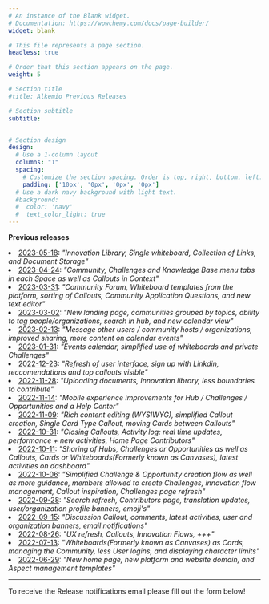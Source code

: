 ```yaml
---
# An instance of the Blank widget.
# Documentation: https://wowchemy.com/docs/page-builder/
widget: blank

# This file represents a page section.
headless: true

# Order that this section appears on the page.
weight: 5

# Section title
#title: Alkemio Previous Releases

# Section subtitle
subtitle: 


# Section design
design:
  # Use a 1-column layout
  columns: "1"
  spacing:
    # Customize the section spacing. Order is top, right, bottom, left.
    padding: ['10px', '0px', '0px', '0px']
  # Use a dark navy background with light text.
  #background:
  #  color: 'navy'
  #  text_color_light: true
---
```

<b>Previous releases</b>

<li><a href="https://alkem-25488729.hs-sites-eu1.com/alkemio-release-2023-05-18" target="_blank">2023-05-18</a>: 
<i>"Innovation Library, Single whiteboard, Collection of Links, and Document Storage"</i> </li>

<li><a href="https://alkem-25488729.hs-sites-eu1.com/alkemio-release-2023-04-24" target="_blank">2023-04-24</a>: 
<i>"Community, Challenges and Knowledge Base menu tabs in each Space as well as Callouts in Context"</i> </li>

<li><a href="https://alkem-25488729.hs-sites-eu1.com/alkemio-release-2023-03-31" target="_blank">2023-03-31</a>: 
<i>"Community Forum, Whiteboard templates from the platform, sorting of Callouts, Community Application Questions, and new text editor"</i> </li>

<li><a href="https://alkem-25488729.hs-sites-eu1.com/alkemio-release-2023-03-02" target="_blank">2023-03-02</a>: 
<i>"New landing page, communities grouped by topics, ability to tag people/organizations, search in hub, and new calendar view"</i> </li>
  
<li><a href="http://alkem-25488729.hs-sites-eu1.com/alkemio-release-2023-02-13" target="_blank">2023-02-13</a>: 
<i>"Message other users / community hosts / organizations, improved sharing, more content on calendar events"</i> </li>

<li><a href="http://alkem-25488729.hs-sites-eu1.com/alkemio-release-2023-01-31" target="_blank">2023-01-31</a>: 
<i>"Events calendar, simplified use of whiteboards and private Challenges"</i> </li>

<li><a href="https://alkem-25488729.hs-sites-eu1.com/alkemio-release-2022-12-23" target="_blank">2022-12-23</a>: 
<i>"Refresh of user interface, sign up with Linkdin, reccomendations and top callouts visible"</i> </li>

<li><a href="https://alkem-25488729.hs-sites-eu1.com/alkemio-release-2022-11-28" target="_blank">2022-11-28</a>: 
<i>"Uploading documents, Innovation library, less boundaries to contribute"</i> </li>

<li><a href="https://alkem-25488729.hs-sites-eu1.com/alkemio-release-2022-11-14" target="_blank">2022-11-14</a>: 
<i>"Mobile experience improvements for Hub / Challenges / Opportunities and a Help Center"</i> </li>

<li><a href="https://alkem-25488729.hs-sites-eu1.com/alkemio-release-2022-11-09" target="_blank">2022-11-09</a>: 
<i>"Rich content editing (WYSIWYG), simplified Callout creation, Single Card Type Callout, moving Cards between Callouts"</i> </li>

<li><a href="https://alkem-25488729.hs-sites-eu1.com/alkemio-release-2022-10-31" target="_blank">2022-10-31</a>: 
<i>"Closing Callouts, Activity log: real time updates, performance + new activities, Home Page Contributors"</i> </li>

<li><a href="https://alkem-25488729.hs-sites-eu1.com/alkemio-release-2022-10-11" target="_blank">2022-10-11</a>: 
<i>"Sharing of Hubs, Challenges or Opportunities as well as Callouts, Cards or Whiteboards(Formerly known as Canvases), latest activities on dashboard"</i> </li>

<li><a href="https://alkem-25488729.hs-sites-eu1.com/alkemio-release-2022-10-06" target="_blank">2022-10-06</a>: 
<i>"Simplified Challenge & Opportunity creation flow as well as more guidance, members allowed to create Challenges, innovation flow management, Callout inspiration, Challenges page refresh"</i> </li>

<li><a href="https://alkem-25488729.hs-sites-eu1.com/alkemio-release-2022-09-28" target="_blank">2022-09-28</a>: 
<i>"Search refresh, Contributors page, translation updates, user/organization profile banners, emoji's"</i> </li>

<li><a href="https://alkem-25488729.hs-sites-eu1.com/alkemio-release-2022-09-15" target="_blank">2022-09-15</a>: 
<i>"Discussion Callout, comments, latest activities, user and organization banners, email notifications"</i> </li>

<li><a href="https://alkem-25488729.hs-sites-eu1.com/alkemio-release-2022-08-26" target="_blank">2022-08-26</a>: 
<i>"UX refresh, Callouts, Innovation Flows, +++"</i> </li>

<li><a href="https://alkem-25488729.hs-sites-eu1.com/alkemio-release-2022-07-13" target="_blank">2022-07-13</a>:     
<i>"Whiteboards(Formerly known as Canvases) as Cards, managing the Community, less User logins, and displaying character limits"</i> </li>

<li><a href="https://alkem-25488729.hs-sites-eu1.com/alkemio-release-2022-06-29" target="_blank">2022-06-29</a>: 
<i>"New home page, new platform and website domain, and Aspect management templates"</i> </li>

<p>
<p>
<hr>
To receive the Release notifications email please fill out the form below!
<p></p>
<script charset="utf-8" type="text/javascript" src="//js-eu1.hsforms.net/forms/v2.js"></script>
<script>
  hbspt.forms.create({
    region: "eu1",
    portalId: "25488729",
    formId: "1f612cc2-d433-4440-b5b9-aa3c7cd372a1"
  });
</script>
</script>
